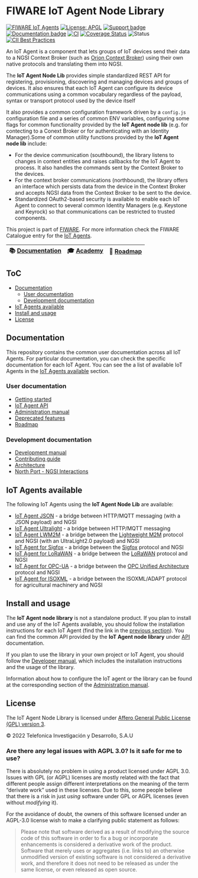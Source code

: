 # FIWARE IoT Agent Node Library

[![FIWARE IoT Agents](https://nexus.lab.fiware.org/static/badges/chapters/iot-agents.svg)](https://www.fiware.org/developers/catalogue/)
[![License: APGL](https://img.shields.io/github/license/telefonicaid/iotagent-node-lib.svg)](https://opensource.org/licenses/AGPL-3.0)
[![Support badge](https://img.shields.io/badge/tag-fiware+iot-orange.svg?logo=stackoverflow)](https://stackoverflow.com/questions/tagged/fiware+iot)
<br/>
[![Documentation badge](https://img.shields.io/readthedocs/iotagent-node-lib.svg)](http://iotagent-node-lib.readthedocs.org/en/latest/?badge=latest)
[![CI](https://github.com/telefonicaid/iotagent-node-lib/workflows/CI/badge.svg)](https://github.com/telefonicaid/iotagent-node-lib/actions?query=workflow%3ACI)
[![Coverage Status](https://coveralls.io/repos/github/telefonicaid/iotagent-node-lib/badge.svg?branch=master)](https://coveralls.io/github/telefonicaid/iotagent-node-lib?branch=master)
![Status](https://nexus.lab.fiware.org/static/badges/statuses/iot-node-lib.svg)
[![CII Best Practices](https://bestpractices.coreinfrastructure.org/projects/4671/badge)](https://bestpractices.coreinfrastructure.org/projects/4671)

An IoT Agent is a component that lets groups of IoT devices send their data to a NGSI Context Broker (such as
[Orion Context Broker](https://github.com/telefonicaid/fiware-orion)) using their own native protocols and translating
them into NGSI.

The **IoT Agent Node Lib** provides simple standardized REST API for registering, provisioning, discovering and managing
devices and groups of devices. It also ensures that each IoT Agent can configure its device communications using a
common vocabulary regardless of the payload, syntax or transport protocol used by the device itself

It also provides a common configuration framework driven by a `config.js` configuration file and a series of common ENV
variables, configuring some flags for common functionality provided by the **IoT Agent node lib** (e.g. for contecting
to a Conext Broker or for authenticating with an Identity Manager).Some of common utility functions provided by the
**IoT Agent node lib** include:

-   For the device communication (southbound), the library listens to changes in context entities and raises callbacks
    for the IoT Agent to process. It also handles the commands sent by the Context Broker to the devices.
-   For the context broker communications (northbound), the library offers an interface which persists data from the
    device in the Context Broker and accepts NGSI data from the Context Broker to be sent to the device.
-   Standardized OAuth2-based security is available to enable each IoT Agent to connect to several common Identity
    Managers (e.g. Keystone and Keyrock) so that communications can be restricted to trusted components.

This project is part of [FIWARE](https://www.fiware.org/). For more information check the FIWARE Catalogue entry for the
[IoT Agents](https://github.com/Fiware/catalogue/tree/master/iot-agents).

| :books: [Documentation](https://iotagent-node-lib.rtfd.io) | :mortar_board: [Academy](https://fiware-academy.readthedocs.io/en/latest/iot-agents/idas) | :dart: [Roadmap](https://github.com/telefonicaid/iotagent-node-lib/blob/master/doc/roadmap.md) |
| ---------------------------------------------------------- | ----------------------------------------------------------------------------------------- | ---------------------------------------------------------------------------------------------- |

## ToC

-   [Documentation](#documentation)
    -   [User documentation](#user-documentation)
    -   [Development documentation](#development-documentation)
-   [IoT Agents available](#iot-agents-available)
-   [Install and usage](#install-and-usage)
-   [License](#license)

## Documentation

This repository contains the common user documentation across all IoT Agents. For particular documentation, you can
check the specific documentation for each IoT Agent. You can see the a list of available IoT Agents in the
[IoT Agents available](#iot-agents-available) section.

### User documentation

-   [Getting started](doc/getting-started.md)
-   [IoT Agent API](doc/api.md)
-   [Administration manual](doc/admin.md)
-   [Deprecated features](doc/deprecated.md)
-   [Roadmap](doc/roadmap.md)

### Development documentation

-   [Development manual](doc/devel/development.md)
-   [Contributing guide](doc/devel/contribution-guidelines.md)
-   [Architecture](doc/devel/architecture.md)
-   [North Port - NGSI Interactions](doc/devel/northboundinteractions.md)

## IoT Agents available

The following IoT Agents using the **IoT Agent Node Lib** are available:

-   [IoT Agent JSON](https://github.com/telefonicaid/iotagent-json) - a bridge between HTTP/MQTT messaging (with a JSON
    payload) and NGSI
-   [IoT Agent Ultralight](https://github.com/telefonicaid/iotagent-ul) - a bridge between HTTP/MQTT messaging
-   [IoT Agent LWM2M](https://github.com/telefonicaid/lightweightm2m-iotagent) - a bridge between the
    [Lightweight M2M](https://www.omaspecworks.org/what-is-oma-specworks/iot/lightweight-m2m-lwm2m/) protocol and NGSI
    (with an UltraLight2.0 payload) and NGSI
-   [IoT Agent for Sigfox](https://github.com/telefonicaid/sigfox-iotagent) - a bridge between the
    [Sigfox](https://www.sigfox.com/en) protocol and NGSI
-   [IoT Agent for LoRaWAN](https://github.com/Atos-Research-and-Innovation/IoTagent-LoRaWAN) - a bridge between the
    [LoRaWAN](https://www.thethingsnetwork.org/docs/lorawan/) protocol and NGSI
-   [IoT Agent for OPC-UA](https://github.com/Engineering-Research-and-Development/iotagent-opcua) - a bridge between
    the [OPC Unified Architecture](http://www.opcua.us/) protocol and NGSI
-   [IoT Agent for ISOXML](https://github.com/FIWARE/iotagent-isoxml) - a bridge between the ISOXML/ADAPT protocol for
    agricultural machinery and NGSI

## Install and usage

The **IoT Agent node library** is not a standalone product. If you plan to install and use any of the IoT Agents
available, you should follow the installation instructions for each IoT Agent (find the link in the
[previous section](#iot-agents-available)). You can find the common API provided by the **IoT Agent node library** under
[API](doc/api.md) documentation.

If you plan to use the library in your own project or IoT Agent, you should follow the
[Developer manual](doc/devel/development.md), which includes the installation instructions and the usage of the library.

Information about how to configure the IoT agent or the library can be found at the corresponding section of the
[Administration manual](doc/admin.md).

## License

The IoT Agent Node Library is licensed under [Affero General Public License (GPL) version 3](./LICENSE).

© 2022 Telefonica Investigación y Desarrollo, S.A.U

### Are there any legal issues with AGPL 3.0? Is it safe for me to use?

There is absolutely no problem in using a product licensed under AGPL 3.0. Issues with GPL (or AGPL) licenses are mostly
related with the fact that different people assign different interpretations on the meaning of the term “derivate work”
used in these licenses. Due to this, some people believe that there is a risk in just _using_ software under GPL or AGPL
licenses (even without _modifying_ it).

For the avoidance of doubt, the owners of this software licensed under an AGPL-3.0 license wish to make a clarifying
public statement as follows:

> Please note that software derived as a result of modifying the source code of this software in order to fix a bug or
> incorporate enhancements is considered a derivative work of the product. Software that merely uses or aggregates (i.e.
> links to) an otherwise unmodified version of existing software is not considered a derivative work, and therefore it
> does not need to be released as under the same license, or even released as open source.

